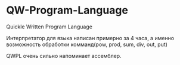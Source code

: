 # QW-Program-Language
Quickle Written Program Language

Интерпретатор для языка написан примерно за 4 часа, а именно возможность обработки комманд(pow, prod, sum, div, out, put)

QWPL очень сильно напоминает ассемблер.
